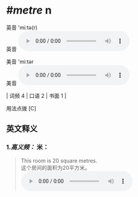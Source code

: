 # ***\#metre*** n
英音 'miːtə(r)  
英音
<audio src="./media/metre-B.aac" controls="controls"></audio>

美音 'miːtər  
美音
<audio src="./media/metre.aac" controls="controls"></audio>



| 词频 4 | 口语 2 | 书面 1 |  

用法点拨  [C]

英文释义
---
### 1.*高义频：* **米：**  

 > This room is 20 square metres.  
 > 这个房间的面积为20平方米。    
<audio src="./media/This room is 20 square metres_AAC.aac" controls="controls"></audio>


